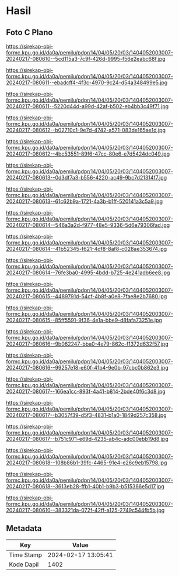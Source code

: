 # Hasil

## Foto C Plano

https://sirekap-obj-formc.kpu.go.id/da0a/pemilu/pdpr/14/04/05/20/03/1404052003007-20240217-080610--5cd115a3-7c9f-426d-9995-f56e2eabc68f.jpg

https://sirekap-obj-formc.kpu.go.id/da0a/pemilu/pdpr/14/04/05/20/03/1404052003007-20240217-080611--ebadcff4-4f3c-4970-9c24-d54a348499e5.jpg

https://sirekap-obj-formc.kpu.go.id/da0a/pemilu/pdpr/14/04/05/20/03/1404052003007-20240217-080611--5220d44d-a99d-42af-b502-eb4bb3c49f71.jpg

https://sirekap-obj-formc.kpu.go.id/da0a/pemilu/pdpr/14/04/05/20/03/1404052003007-20240217-080612--b02710c1-9e7d-4742-a571-083de165ae1d.jpg

https://sirekap-obj-formc.kpu.go.id/da0a/pemilu/pdpr/14/04/05/20/03/1404052003007-20240217-080612--4bc53551-89f6-47cc-80e6-e7d5424dc049.jpg

https://sirekap-obj-formc.kpu.go.id/da0a/pemilu/pdpr/14/04/05/20/03/1404052003007-20240217-080613--0d3df7a3-b556-4220-ac49-9bc7d21314f7.jpg

https://sirekap-obj-formc.kpu.go.id/da0a/pemilu/pdpr/14/04/05/20/03/1404052003007-20240217-080613--61c62b9a-1721-4a3b-b1ff-520141a3c5a9.jpg

https://sirekap-obj-formc.kpu.go.id/da0a/pemilu/pdpr/14/04/05/20/03/1404052003007-20240217-080614--546a3a2d-f977-48e5-9336-5d6e79306fad.jpg

https://sirekap-obj-formc.kpu.go.id/da0a/pemilu/pdpr/14/04/05/20/03/1404052003007-20240217-080614--41b52345-f621-4df8-8af8-c028ae353674.jpg

https://sirekap-obj-formc.kpu.go.id/da0a/pemilu/pdpr/14/04/05/20/03/1404052003007-20240217-080614--76fe3ba0-4995-4bdd-b725-4e241adb6ee8.jpg

https://sirekap-obj-formc.kpu.go.id/da0a/pemilu/pdpr/14/04/05/20/03/1404052003007-20240217-080615--4489791d-54cf-4b8f-a0e8-7fae8e2b7680.jpg

https://sirekap-obj-formc.kpu.go.id/da0a/pemilu/pdpr/14/04/05/20/03/1404052003007-20240217-080615--85ff5591-9f36-4e1a-bbe9-d8fafa73251e.jpg

https://sirekap-obj-formc.kpu.go.id/da0a/pemilu/pdpr/14/04/05/20/03/1404052003007-20240217-080616--9b062247-bba0-4e79-862c-f1372d632f57.jpg

https://sirekap-obj-formc.kpu.go.id/da0a/pemilu/pdpr/14/04/05/20/03/1404052003007-20240217-080616--99257e18-e60f-41b4-9e0b-97cbc0b862e3.jpg

https://sirekap-obj-formc.kpu.go.id/da0a/pemilu/pdpr/14/04/05/20/03/1404052003007-20240217-080617--166ea1cc-893f-4a41-b814-2bde40f6c3d8.jpg

https://sirekap-obj-formc.kpu.go.id/da0a/pemilu/pdpr/14/04/05/20/03/1404052003007-20240217-080617--b3057f39-d5f3-4831-b1a0-1849d257c358.jpg

https://sirekap-obj-formc.kpu.go.id/da0a/pemilu/pdpr/14/04/05/20/03/1404052003007-20240217-080617--b751c971-e69d-4235-ab4c-adc00ebb19d8.jpg

https://sirekap-obj-formc.kpu.go.id/da0a/pemilu/pdpr/14/04/05/20/03/1404052003007-20240217-080618--108b86b1-39fc-4465-91e4-e26c9eb15798.jpg

https://sirekap-obj-formc.kpu.go.id/da0a/pemilu/pdpr/14/04/05/20/03/1404052003007-20240217-080618--3613eb28-ffb1-40b1-b9b3-b515366e5d17.jpg

https://sirekap-obj-formc.kpu.go.id/da0a/pemilu/pdpr/14/04/05/20/03/1404052003007-20240217-080610--383321da-072f-42ff-a125-2749c544fb5b.jpg


## Metadata

| Key        | Value               |
| ---------- | ------------------- |
| Time Stamp | 2024-02-17 13:05:41 |
| Kode Dapil | 1402                |



